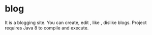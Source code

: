 # blog
It is a blogging site. You can create, edit , like , dislike blogs.
Project requires Java 8 to compile and execute.
